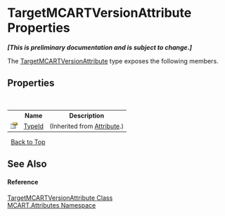 # TargetMCARTVersionAttribute Properties
 _**\[This is preliminary documentation and is subject to change.\]**_

The <a href="ed7ed09f-3053-2e28-e0f5-53bdab1ad2d5">TargetMCARTVersionAttribute</a> type exposes the following members.


## Properties
&nbsp;<table><tr><th></th><th>Name</th><th>Description</th></tr><tr><td>![Public property](media/pubproperty.gif "Public property")</td><td><a href="http://msdn2.microsoft.com/es-es/library/sa1bf03e" target="_blank">TypeId</a></td><td> (Inherited from <a href="http://msdn2.microsoft.com/es-es/library/e8kc3626" target="_blank">Attribute</a>.)</td></tr></table>&nbsp;
<a href="#targetmcartversionattribute-properties">Back to Top</a>

## See Also


#### Reference
<a href="ed7ed09f-3053-2e28-e0f5-53bdab1ad2d5">TargetMCARTVersionAttribute Class</a><br /><a href="149c1cbf-2082-5e41-e423-c506e9b98202">MCART.Attributes Namespace</a><br />